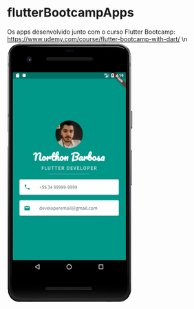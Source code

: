 # flutterBootcampApps
Os apps desenvolvido junto com o curso Flutter Bootcamp:
https://www.udemy.com/course/flutter-bootcamp-with-dart/
\n
![mi](https://github.com/northonBarbosa/flutterBootcampApps/blob/master/miFlutter.png)
